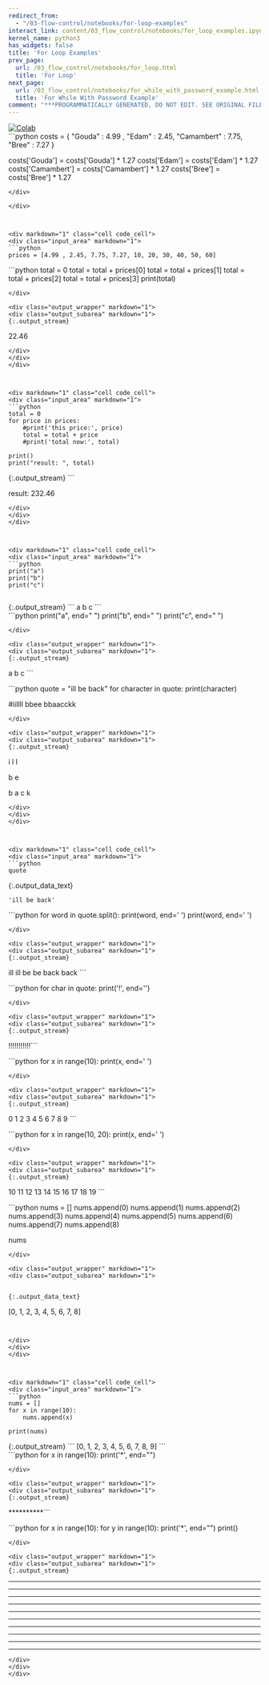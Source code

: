 ```yaml
---
redirect_from:
  - "/03-flow-control/notebooks/for-loop-examples"
interact_link: content/03_flow_control/notebooks/for_loop_examples.ipynb
kernel_name: python3
has_widgets: false
title: 'For Loop Examples'
prev_page:
  url: /03_flow_control/notebooks/for_loop.html
  title: 'For Loop'
next_page:
  url: /03_flow_control/notebooks/for_while_with_password_example.html
  title: 'For While With Password Example'
comment: "***PROGRAMMATICALLY GENERATED, DO NOT EDIT. SEE ORIGINAL FILES IN /content***"
---
```

<a href="https://colab.research.google.com/github/aviadr1/learn-python/blob/master/content/03_flow_control/notebooks/for_loop_examples.ipynb" target="_blank">
<img src="https://colab.research.google.com/assets/colab-badge.svg" 
     title="Open this file in Google Colab" alt="Colab"/>
</a>




<div markdown="1" class="cell code_cell">
<div class="input_area" markdown="1">
```python
costs = {
    "Gouda" : 4.99 ,
    "Edam" : 2.45,
    "Camambert" : 7.75,
    "Bree" : 7.27
}

costs['Gouda'] = costs['Gouda'] * 1.27
costs['Edam'] = costs['Edam'] * 1.27
costs['Camambert'] = costs['Camambert'] * 1.27
costs['Bree'] = costs['Bree'] * 1.27

```
</div>

</div>



<div markdown="1" class="cell code_cell">
<div class="input_area" markdown="1">
```python
prices = [4.99 , 2.45, 7.75, 7.27, 10, 20, 30, 40, 50, 60]

```
</div>

</div>



<div markdown="1" class="cell code_cell">
<div class="input_area" markdown="1">
```python
total = 0
total = total + prices[0]
total = total + prices[1]
total = total + prices[2]
total = total + prices[3]
print(total)

```
</div>

<div class="output_wrapper" markdown="1">
<div class="output_subarea" markdown="1">
{:.output_stream}
```
22.46
```
</div>
</div>
</div>



<div markdown="1" class="cell code_cell">
<div class="input_area" markdown="1">
```python
total = 0
for price in prices:
    #print('this price:', price)
    total = total + price
    #print('total now:', total)

print()  
print("result: ", total)

```
</div>

<div class="output_wrapper" markdown="1">
<div class="output_subarea" markdown="1">
{:.output_stream}
```

result:  232.46
```
</div>
</div>
</div>



<div markdown="1" class="cell code_cell">
<div class="input_area" markdown="1">
```python
print("a")
print("b")
print("c")


```
</div>

<div class="output_wrapper" markdown="1">
<div class="output_subarea" markdown="1">
{:.output_stream}
```
a
b
c
```
</div>
</div>
</div>



<div markdown="1" class="cell code_cell">
<div class="input_area" markdown="1">
```python
print("a", end=" ")
print("b", end=" ")
print("c", end=" ")

```
</div>

<div class="output_wrapper" markdown="1">
<div class="output_subarea" markdown="1">
{:.output_stream}
```
a b c ```
</div>
</div>
</div>



<div markdown="1" class="cell code_cell">
<div class="input_area" markdown="1">
```python
quote = "ill be back"
for character in quote:
    print(character)

#iillll  bbee  bbaacckk

```
</div>

<div class="output_wrapper" markdown="1">
<div class="output_subarea" markdown="1">
{:.output_stream}
```
i
l
l
 
b
e
 
b
a
c
k
```
</div>
</div>
</div>



<div markdown="1" class="cell code_cell">
<div class="input_area" markdown="1">
```python
quote

```
</div>

<div class="output_wrapper" markdown="1">
<div class="output_subarea" markdown="1">


{:.output_data_text}
```
'ill be back'
```


</div>
</div>
</div>



<div markdown="1" class="cell code_cell">
<div class="input_area" markdown="1">
```python
for word in quote.split():
    print(word, end=' ')
    print(word, end=' ')

```
</div>

<div class="output_wrapper" markdown="1">
<div class="output_subarea" markdown="1">
{:.output_stream}
```
ill ill be be back back ```
</div>
</div>
</div>



<div markdown="1" class="cell code_cell">
<div class="input_area" markdown="1">
```python
for char in quote:
    print('!', end='')

```
</div>

<div class="output_wrapper" markdown="1">
<div class="output_subarea" markdown="1">
{:.output_stream}
```
!!!!!!!!!!!```
</div>
</div>
</div>



<div markdown="1" class="cell code_cell">
<div class="input_area" markdown="1">
```python
for x in range(10):
    print(x, end=' ')

```
</div>

<div class="output_wrapper" markdown="1">
<div class="output_subarea" markdown="1">
{:.output_stream}
```
0 1 2 3 4 5 6 7 8 9 ```
</div>
</div>
</div>



<div markdown="1" class="cell code_cell">
<div class="input_area" markdown="1">
```python
for x in range(10, 20):
    print(x, end=' ')

```
</div>

<div class="output_wrapper" markdown="1">
<div class="output_subarea" markdown="1">
{:.output_stream}
```
10 11 12 13 14 15 16 17 18 19 ```
</div>
</div>
</div>



<div markdown="1" class="cell code_cell">
<div class="input_area" markdown="1">
```python
nums = []
nums.append(0)
nums.append(1)
nums.append(2)
nums.append(3)
nums.append(4)
nums.append(5)
nums.append(6)
nums.append(7)
nums.append(8)

nums

```
</div>

<div class="output_wrapper" markdown="1">
<div class="output_subarea" markdown="1">


{:.output_data_text}
```
[0, 1, 2, 3, 4, 5, 6, 7, 8]
```


</div>
</div>
</div>



<div markdown="1" class="cell code_cell">
<div class="input_area" markdown="1">
```python
nums = []
for x in range(10):
    nums.append(x)

print(nums)

```
</div>

<div class="output_wrapper" markdown="1">
<div class="output_subarea" markdown="1">
{:.output_stream}
```
[0, 1, 2, 3, 4, 5, 6, 7, 8, 9]
```
</div>
</div>
</div>



<div markdown="1" class="cell code_cell">
<div class="input_area" markdown="1">
```python
for x in range(10):
    print('*', end="")

```
</div>

<div class="output_wrapper" markdown="1">
<div class="output_subarea" markdown="1">
{:.output_stream}
```
**********```
</div>
</div>
</div>



<div markdown="1" class="cell code_cell">
<div class="input_area" markdown="1">
```python
for x in range(10):
    for y in range(10):
        print('*', end="")
    print()

```
</div>

<div class="output_wrapper" markdown="1">
<div class="output_subarea" markdown="1">
{:.output_stream}
```
**********
**********
**********
**********
**********
**********
**********
**********
**********
**********
```
</div>
</div>
</div>

